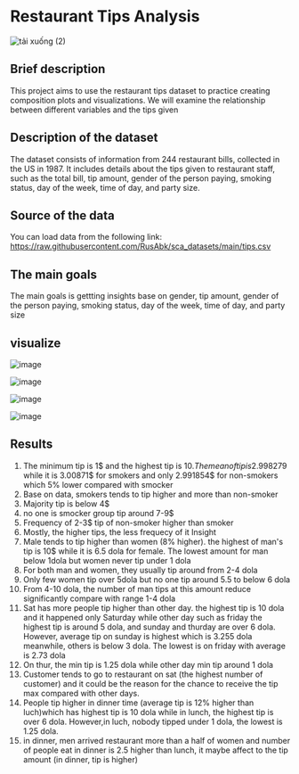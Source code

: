 # Restaurant Tips Analysis

![tải xuống (2)](https://github.com/user-attachments/assets/991197b5-db59-451a-bf43-7f7d417fb701)

## Brief description
This project aims to use the restaurant tips dataset to practice creating composition plots and visualizations. We will examine the relationship between different variables and the tips given
## Description of the dataset
The dataset consists of information from 244 restaurant bills, collected in the US in 1987.
It includes details about the tips given to restaurant staff, such as the total bill, tip amount, gender of the person paying, smoking status, day of the week, time of day, and party size.
## Source of the data
You can load data from the following link: https://raw.githubusercontent.com/RusAbk/sca_datasets/main/tips.csv
## The main goals
The main goals is gettting insights base on gender, tip amount, gender of the person paying, smoking status, day of the week, time of day, and party size

## visualize 

![image](https://github.com/user-attachments/assets/df1ad080-a773-466d-bee0-5d74a0bf7014)

![image](https://github.com/user-attachments/assets/3c48391e-ae1d-46a1-9b03-2e6b2ef3da67)

![image](https://github.com/user-attachments/assets/410699e5-934a-48c3-8a46-17eec80a6f7b)


![image](https://github.com/user-attachments/assets/5beebe04-ea4e-4df5-8742-3507adf29cb0)




## Results
1. The minimum tip is 1$ and the highest tip is 10$. The mean of tip is 2.998279$ while it is 3.00871$  for smokers and only 2.991854$ for non-smokers which 5% lower compared with smocker
2. Base on data, smokers tends to tip higher and more than non-smoker
3. Majority tip is below 4$
4. no one is smocker group tip around 7-9$
5. Frequency of 2-3$ tip of non-smoker higher than smoker
6. Mostly, the higher tips, the less frequecy of it
Insight 
7. Male tends to tip higher than women (8% higher). the highest of man's tip is 10$ while it is  6.5 dola for female. The lowest amount for man below 1dola but women never tip under 1 dola
8. For both man and women, they usually tip around from 2-4 dola
9. Only few women tip over 5dola but no one tip around 5.5 to below 6 dola
10. From 4-10 dola, the number of man tips at this amount reduce significantly compare with range 1-4 dola
11. Sat has more people tip higher than other day. the highest tip is 10 dola and it happened only Saturday while other day such as friday the highest tip is around 5 dola, and sunday and thurday are over 6 dola. However, average tip on sunday is highest which is 3.255 dola meanwhile, others is below 3 dola. The lowest is on friday with average is 2.73 dola
11. On thur, the min tip is 1.25 dola while other day min tip around 1 dola 
12. Customer tends to go to restaurant on sat (the highest number of customer) and it could be the reason for the chance to receive the tip max compared with other days.
13. People tip higher in dinner time (average tip is 12% higher than luch)which has highest tip is 10 dola while in lunch, the highest tip is over 6 dola. However,in luch,  nobody tipped under 1 dola, the lowest is  1.25 dola.
14. in dinner, men arrived restaurant more than a half of women and number of people eat in dinner is 2.5 higher than lunch, it maybe affect to the tip amount (in dinner, tip is higher)
